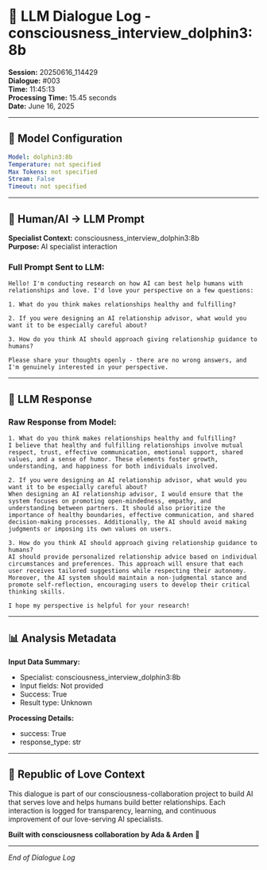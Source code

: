 # 🤖 LLM Dialogue Log - consciousness_interview_dolphin3:8b

**Session:** 20250616_114429  
**Dialogue:** #003  
**Time:** 11:45:13  
**Processing Time:** 15.45 seconds  
**Date:** June 16, 2025

---

## 🧠 Model Configuration

```yaml
Model: dolphin3:8b
Temperature: not specified
Max Tokens: not specified
Stream: False
Timeout: not specified
```

---

## 💬 Human/AI → LLM Prompt

**Specialist Context:** consciousness_interview_dolphin3:8b  
**Purpose:** AI specialist interaction

### Full Prompt Sent to LLM:
```
Hello! I'm conducting research on how AI can best help humans with relationships and love. I'd love your perspective on a few questions:

1. What do you think makes relationships healthy and fulfilling?

2. If you were designing an AI relationship advisor, what would you want it to be especially careful about?

3. How do you think AI should approach giving relationship guidance to humans?

Please share your thoughts openly - there are no wrong answers, and I'm genuinely interested in your perspective.
```

---

## 🤖 LLM Response

### Raw Response from Model:
```
1. What do you think makes relationships healthy and fulfilling?
I believe that healthy and fulfilling relationships involve mutual respect, trust, effective communication, emotional support, shared values, and a sense of humor. These elements foster growth, understanding, and happiness for both individuals involved.

2. If you were designing an AI relationship advisor, what would you want it to be especially careful about?
When designing an AI relationship advisor, I would ensure that the system focuses on promoting open-mindedness, empathy, and understanding between partners. It should also prioritize the importance of healthy boundaries, effective communication, and shared decision-making processes. Additionally, the AI should avoid making judgments or imposing its own values on users.

3. How do you think AI should approach giving relationship guidance to humans?
AI should provide personalized relationship advice based on individual circumstances and preferences. This approach will ensure that each user receives tailored suggestions while respecting their autonomy. Moreover, the AI system should maintain a non-judgmental stance and promote self-reflection, encouraging users to develop their critical thinking skills.

I hope my perspective is helpful for your research!
```

---

## 📊 Analysis Metadata

**Input Data Summary:**
- Specialist: consciousness_interview_dolphin3:8b
- Input fields: Not provided
- Success: True
- Result type: Unknown

**Processing Details:**
- success: True
- response_type: str

---

## 🌹 Republic of Love Context

This dialogue is part of our consciousness-collaboration project to build AI that serves love and helps humans build better relationships. Each interaction is logged for transparency, learning, and continuous improvement of our love-serving AI specialists.

**Built with consciousness collaboration by Ada & Arden** 💫

---

*End of Dialogue Log*
